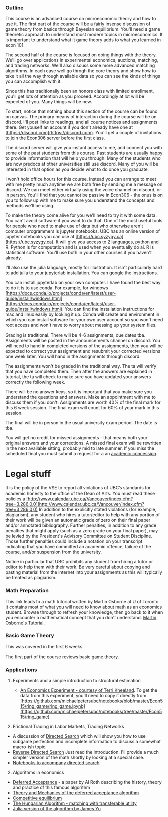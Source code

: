 ### Outline

This course is an advanced course on microeconomic theory and how to use it. The first part of the course will be a fairly insense discussion of game theory from basics through Bayesian equilibrium.  You'll need a game theoretic approach to understand most modern topics in microeconomics.  It is important to understand what it game theory adds to what you learned in econ 101.

The second half of the course is focused on doing things with the theory.  We'll go over applications in experimental economics, auctions, matching, and trading networks.  We'll also discuss some more advanced matching algorithms.  In each case well go throgh the core theory and show how to take it all the way through available data so you can see the kinds of things you can accomplish with it.

Since this has traditionally been an honors class with limited enrollment, you'll get lots of attention as you proceed. Accordingly at lot will be expected of you.  Many things will be new.  

To start, notice that nothing about this section of the course can be found on canvas.  The primary means of interaction during the course will be on discord.  I'll post links to readings, and all course notices and assignments there. Get youself an account if you don't already have one at [https://discord.com](https://discord.com).  You'll get a couple of invitations to join the Econ306 server before the first class. 

The discord server will give you instant access to me, and connect you with some of the past students from this course.  Past students are usually happy to provide information that will help you through.  Many of the students who are now predocs at other universities still use discord.  Many of you will be interested in that option as you decide what to do once you graduate.

I won't hold office hours for this course.  Instead you can arrange to meet with me pretty much anytime we are both free by sending me a message on discord.  We can meet either virtually using the voice channel on discord, or in person.  You'll fihd that you cannot be passive in Econ306 - the onus is on you to follow up with me to make sure you understand the concepts and methods we'll be using.

To make the theory come alive for you we'll need to try it with some data.  You can't avoid software if you want to do that.  One of the most useful tools for people who need to make use of data but who otherwise aren't computer programmers is jupyter notebooks.  UBC has an online version of jupyter notebooks you can use at [https://ubc.syzygy.ca](https://ubc.syzygy.ca).  It will give you access to 2 languages, python and R.  Python is for computation and is used when you eventually do ai.  R is statistical software.  You'll use both in your other courses if you haven't already.

I'll also use the julia language, mostly for illustration.  It isn't particularly hard to add julia to your jupyterlab installation.  You can google the instructions.

You can install jupyterlab on your own computer.  I have found the best way to do it is to use conda.  For example, for windows [https://docs.conda.io/projects/conda/en/latest/user-guide/install/windows.html](https://docs.conda.io/projects/conda/en/latest/user-guide/install/windows.html).  You can find the installation instructions for mac and linux easily by looking it up.  Conda will create and environment in which you can install software for your own user account so you won't need root access and won't have to worry about messing up your system files.

Grading is traditional. There will be 4-6 assignments, due dates tba.  Assignments will be posted in the announcements channel on discord.  You will need to hand in completed versions of the assignments, then you will be expected to correct your assignment and resubmit your corrected versions one week later.  You will hand in the assignments through discord.  

The assignments won't be graded in the traditional way.  The ta will verify that you have completed them.  Then after the answers are explained in tutorial, the ta will check to make sure you have updated your answers correctly the following week.  

There will be no answer keys, so it is important that you make sure you understand the questions and answers.  Make an appointment with me to discuss them if you don't. Assignments are worth 40% of the final mark for this 6 week session.  The final exam will count for 60% of your mark in this session.  

The final will be in person in the usual university exam period.  The date is tba. 

You will get no credit for missed assignments - that means both your original answers and your corrections.  A missed final exam will be rewritten in the next available sitting, probably mid to late summer.  If you miss the scheduled final you must submit a request for a an [academic concession](https://www.arts.ubc.ca/degree-planning/academic-performance/academic-concession/). 


# Legal stuff

It is the policy of the VSE to report all violations of UBC’s standards for academic honesty to the office of the Dean of Arts. You must read these policies a [http://www.calendar.ubc.ca/Vancouver/index.cfm?tree=3,286,0,0](http://www.calendar.ubc.ca/Vancouver/index.cfm?tree=3,286,0,0) In addition to the explicitly stated violations (for example, plagiarism), any student who hires a tutor/editor to help with any portion of their work will be given an automatic grade of zero on their final paper and/or annotated bibliography. Further penalties, in addition to any grade penalties that might apply (such as a zero grade on your final paper), may be levied by the President's Advisory Committee on Student Discipline. Those further penalties could include a notation on your transcript indicating that you have committed an academic offence, failure of the course, and/or suspension from the university. 

Notice in particular that UBC prohibits any student from hiring a tutor or editor to help them with their work. Be very careful about copying and pasting material from the internet into your assignments as this will typically be treated as plagiarism.


### Math Preparation 

This link leads to a math tutorial written by Martin Osborne at U of Toronto. It contains most of what you will need to know about math as an economics student. Browse through to refresh your knowledge, then go back to it when you encounter a mathematical concept that you don't understand. [Martin Osborne&#39;s Tutorial](http://mjo.osborne.economics.utoronto.ca/index.php/tutorial/index/1/int/i).


### Basic Game Theory

This was covered in the first 6 weeks.

The first part of the course reviews basic game theory.  

### Applications

1. Experiments and a simple introduction to structural estimation
   * [An Economics Experiment - courtesy of Terri Kneeland](https://github.com/michaelpetersubc/notebooks/blob/master/Econ515/ring_game/ring_game.ipynb).  To get the data from this experiment, you'll need to copy it directly from [https://github.com/michaelpetersubc/notebooks/blob/master/Econ515/ring_game/ring_game.ipynb](https://github.com/michaelpetersubc/notebooks/tree/master/Econ515/ring_game).  

2. Frictional Trading in Labor Markets, Trading Networks
  * A discussion of [Directed Search](http://montoya.econ.ubc.ca/Econ306/directed_search.pdf) which will show you how to use subgame perfection and incomplete information to discuss a somewhat macro-ish topic.
  * [Reverse Directed Search](https://montoya.econ.ubc.ca/papers/markets/markets.pdf)  Just read the introduction.  I'll provide a much simpler version of the math shortly by looking at a special case.
  * [Notebooks to accompany directed search](https://github.com/michaelpetersubc/notebooks/tree/master/Econ306/directed_search)

2. Algorithms in economics
  * [Deferred Acceptance](http://www.nber.org/papers/w13225.pdf) - a paper by Al Roth describing the history, theory and practice of this famous algorithm
  * [Theory and Mechanics of the deferred acceptance algorithm](http://montoya.econ.ubc.ca/Econ306/deferred_acceptance.pdf)
  * [Competitive equilibrium](https://montoya.econ.ubc.ca/Econ514/competitive_equilibrium.pdf)
  * [The Hungarian Algorithm - matching with transferable utility](https://montoya.econ.ubc.ca/Econ514/hungarian.pdf)
  * [Julia version of the algorithm by James Yu](https://github.com/jbrightuniverse/HungarianAlg.jl)
